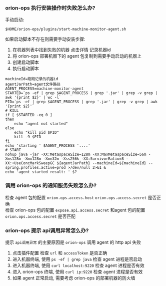### orion-ops 执行安装操作时失败怎么办?

手动启动:

```shell
$HOME/orion-ops/plugins/start-machine-monitor-agent.sh
```

如果启动脚本不存在则需要手动安装步骤:

1. 在机器列表中找到失败的机器 点击详情 记录机器id
2. 将 orion-ops 部署机器下的 agent 包复制到需要手动启动的机器上
3. 创建启动脚本
4. 执行启动脚本

```shell
machineId=刚刚记录的机器id
agentJarPath=agent文件路径
AGENT_PROCESS=machine-monitor-agent
STARTED=`ps -ef | grep $AGENT_PROCESS | grep '.jar' | grep -v grep | awk '{print $2}' | wc -l`
PID=`ps -ef | grep $AGENT_PROCESS | grep '.jar' | grep -v grep | awk '{print $2}'`
# KILL
if [ $STARTED -eq 0 ]
then
    echo "agent not started"
else
    echo "kill pid $PID"
	kill -9 $PID
fi
echo 'starting ' $AGENT_PROCESS '....'
# START
nohup java -jar -XX:MetaspaceSize=128m -XX:MaxMetaspaceSize=56m -Xms128m -Xmx128m -Xmn32m -Xss256k -XX:SurvivorRatio=8 -XX:+UseConcMarkSweepGC ${agentJarPath} --machineId=${machineId} --spring.profiles.active=prod >/dev/null 2>&1 &
echo 'agent started result: ' $?
```

### 调用 orion-ops 的通知服务失败怎么办?

检查 agent 包的配置 `orion.ops.access.host` `orion.ops.access.secret` 是否正确  
检查 orion-ops 包的配置 `expose.api.access.secret` 和agent 包的配置 `orion.ops.access.secret` 是否匹配

### orion-ops 提示 api调用异常怎么办?

提示 `api调用异常` 的主要原因是 `orion-ops` 调用 agent 的 http api 失败

1. 点击插件配置 检查 `url` 和 `accessToken` 是否正确
2. 进入机器终端, 使用 `ps -ef | grep java` 检查 agent 进程是否启动
3. 进入机器终端, 使用 `curl localhost:9220` 检查 agent 进程是否有效
4. 进入 orion-ops 终端, 使用 `curl ip:9220` 检查 agent 进程是否有效
5. 如果 agent 正常启动, 需要考虑 orion-ops 的部署机器的防火墙

